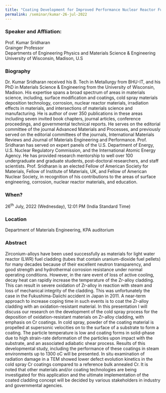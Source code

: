```yaml
---
title: "Coating Development for Improved Performance Nuclear Reactor Fuel Cladding (26/07/22)"
permalink: /seminar/kumar-26-jul-2022
---
```


### Speaker and Affliation:
Prof. Kumar Sridharan<br>
Grainger Professor<br>
Departments of Engineering Physics and Materials Science & Engineering<br>
University of Wisconsin, Madison, U.S

### Biography
Dr. Kumar Sridharan received his B. Tech in Metallurgy from BHU-IT, and his PhD in Materials Science & Engineering from the University of Wisconsin, Madison.  His expertise spans a broad spectrum of areas in materials science, including, surface modification and coatings, cold spray materials deposition technology, corrosion, nuclear reactor materials, irradiation effects in materials, and intersections of materials science and manufacturing. He is author of over 350 publications in these areas including seven invited book chapters, journal articles, conference proceedings, and governmental technical reports. He serves on the editorial committee of the journal Advanced Materials and Processes, and previously served on the editorial committees of the journals, International Materials Reviews and Journal of Materials Engineering and Performance.    Prof. Sridharan has served on expert panels of the U.S. Department of Energy, U.S. Nuclear Regulatory Commission, and the International Atomic Energy Agency.  He has provided research mentorship to well over 100 undergraduate and graduate students, post-doctoral researchers, and staff scientists.  Prof. Sridharan is an elected Fellow of American Society for Materials, Fellow of Institute of Materials, UK, and Fellow of American Nuclear Society, in recognition of his contributions to the areas of surface engineering, corrosion, nuclear reactor materials, and education.

### When?
26<sup>th</sup> July, 2022 (Wednesday), 12:01 PM (India Standard Time)

### Location
Department of Materials Engineering, KPA auditorium

### Abstract
Zirconium-alloys have been used successfully as materials for light water reactor (LWR) fuel cladding (tubes that contain uranium-dioxide fuel pellets) for many decades because of their excellent neutron transparency, and good strength and hydrothermal corrosion resistance under normal operating conditions. However, in the rare event of loss of active cooling, decay heat can rapidly increase the temperature of the Zr-alloy cladding. This can result in severe oxidation of Zr-alloy in reaction with steam and loss of mechanical integrity of the cladding. This was unfortunately the case in the Fukushima-Daiichi accident in Japan in 2011. A near-term approach to increase coping time in such events is to coat the Zr-alloy cladding with an oxidation-resistant material.  In this presentation I will discuss our research on the development of the cold spray process for the deposition of oxidation-resistant materials on Zr-alloy cladding, with emphasis on Cr coatings. In cold spray, powder of the coating material is propelled at supersonic velocities on to the surface of a substrate to form a coating. The particle temperature is low and coating forms in solid-phase due to high strain-rate deformation of the particles upon impact with the substrate, and an associated adiabatic shear process. Results of this developmental study, including the performance of these coatings in steam environments up to 1300 oC will be presented. In situ examination of radiation damage in a TEM showed lower defect evolution kinetics in the cold spray Cr coatings compared to a reference bulk annealed Cr. It is noted that other materials and/or coating technologies are being investigated for this application and the ultimate implementation of the coated cladding concept will be decided by various stakeholders in industry and governmental agencies.